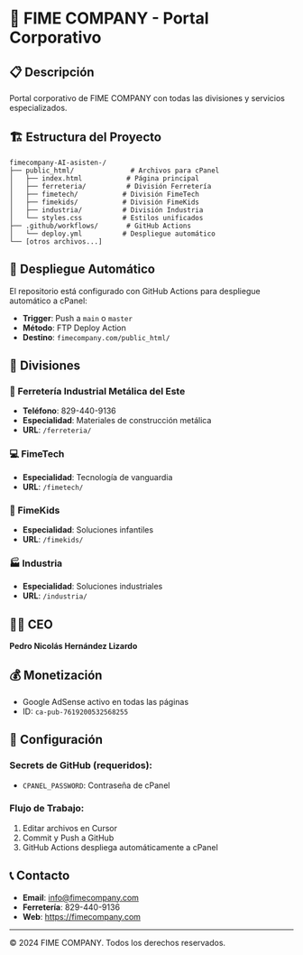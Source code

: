 ﻿# 🏢 FIME COMPANY - Portal Corporativo

## 📋 Descripción
Portal corporativo de FIME COMPANY con todas las divisiones y servicios especializados.

## 🏗️ Estructura del Proyecto

```
fimecompany-AI-asisten-/
├── public_html/              # Archivos para cPanel
│   ├── index.html           # Página principal
│   ├── ferreteria/          # División Ferretería
│   ├── fimetech/           # División FimeTech
│   ├── fimekids/           # División FimeKids
│   ├── industria/          # División Industria
│   └── styles.css          # Estilos unificados
├── .github/workflows/       # GitHub Actions
│   └── deploy.yml          # Despliegue automático
└── [otros archivos...]
```

## 🚀 Despliegue Automático

El repositorio está configurado con GitHub Actions para despliegue automático a cPanel:

- **Trigger**: Push a `main` o `master`
- **Método**: FTP Deploy Action
- **Destino**: `fimecompany.com/public_html/`

## 📱 Divisiones

### 🔧 Ferretería Industrial Metálica del Este
- **Teléfono**: 829-440-9136
- **Especialidad**: Materiales de construcción metálica
- **URL**: `/ferreteria/`

### 💻 FimeTech
- **Especialidad**: Tecnología de vanguardia
- **URL**: `/fimetech/`

### 👶 FimeKids
- **Especialidad**: Soluciones infantiles
- **URL**: `/fimekids/`

### 🏭 Industria
- **Especialidad**: Soluciones industriales
- **URL**: `/industria/`

## 👨‍💼 CEO
**Pedro Nicolás Hernández Lizardo**

## 💰 Monetización
- Google AdSense activo en todas las páginas
- ID: `ca-pub-7619200532568255`

## 🔧 Configuración

### Secrets de GitHub (requeridos):
- `CPANEL_PASSWORD`: Contraseña de cPanel

### Flujo de Trabajo:
1. Editar archivos en Cursor
2. Commit y Push a GitHub
3. GitHub Actions despliega automáticamente a cPanel

## 📞 Contacto
- **Email**: info@fimecompany.com
- **Ferretería**: 829-440-9136
- **Web**: https://fimecompany.com

---
© 2024 FIME COMPANY. Todos los derechos reservados.